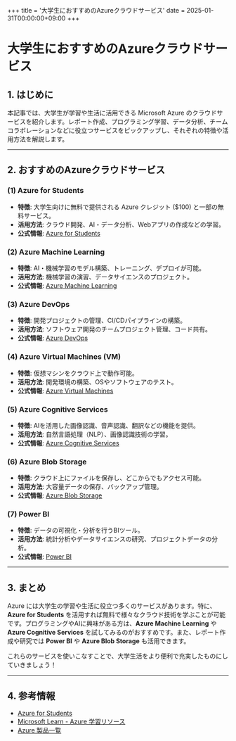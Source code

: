+++
title = '大学生におすすめのAzureクラウドサービス'
date = 2025-01-31T00:00:00+09:00
+++

# 大学生におすすめのAzureクラウドサービス

## 1. はじめに

本記事では、大学生が学習や生活に活用できる Microsoft Azure のクラウドサービスを紹介します。レポート作成、プログラミング学習、データ分析、チームコラボレーションなどに役立つサービスをピックアップし、それぞれの特徴や活用方法を解説します。

---

## 2. おすすめのAzureクラウドサービス

### **(1) Azure for Students**
- **特徴**: 大学生向けに無料で提供される Azure クレジット ($100) と一部の無料サービス。
- **活用方法**: クラウド開発、AI・データ分析、Webアプリの作成などの学習。
- **公式情報**: [Azure for Students](https://azure.microsoft.com/ja-jp/free/students/)

### **(2) Azure Machine Learning**
- **特徴**: AI・機械学習のモデル構築、トレーニング、デプロイが可能。
- **活用方法**: 機械学習の演習、データサイエンスのプロジェクト。
- **公式情報**: [Azure Machine Learning](https://azure.microsoft.com/ja-jp/products/machine-learning/)

### **(3) Azure DevOps**
- **特徴**: 開発プロジェクトの管理、CI/CDパイプラインの構築。
- **活用方法**: ソフトウェア開発のチームプロジェクト管理、コード共有。
- **公式情報**: [Azure DevOps](https://azure.microsoft.com/ja-jp/products/devops/)

### **(4) Azure Virtual Machines (VM)**
- **特徴**: 仮想マシンをクラウド上で動作可能。
- **活用方法**: 開発環境の構築、OSやソフトウェアのテスト。
- **公式情報**: [Azure Virtual Machines](https://azure.microsoft.com/ja-jp/products/virtual-machines/)

### **(5) Azure Cognitive Services**
- **特徴**: AIを活用した画像認識、音声認識、翻訳などの機能を提供。
- **活用方法**: 自然言語処理（NLP）、画像認識技術の学習。
- **公式情報**: [Azure Cognitive Services](https://azure.microsoft.com/ja-jp/products/cognitive-services/)

### **(6) Azure Blob Storage**
- **特徴**: クラウド上にファイルを保存し、どこからでもアクセス可能。
- **活用方法**: 大容量データの保存、バックアップ管理。
- **公式情報**: [Azure Blob Storage](https://azure.microsoft.com/ja-jp/products/storage/blobs/)

### **(7) Power BI**
- **特徴**: データの可視化・分析を行うBIツール。
- **活用方法**: 統計分析やデータサイエンスの研究、プロジェクトデータの分析。
- **公式情報**: [Power BI](https://powerbi.microsoft.com/ja-jp/)

---

## 3. まとめ

Azure には大学生の学習や生活に役立つ多くのサービスがあります。特に、**Azure for Students** を活用すれば無料で様々なクラウド技術を学ぶことが可能です。プログラミングやAIに興味がある方は、**Azure Machine Learning** や **Azure Cognitive Services** を試してみるのがおすすめです。また、レポート作成や研究では **Power BI** や **Azure Blob Storage** も活用できます。

これらのサービスを使いこなすことで、大学生活をより便利で充実したものにしていきましょう！

---

## 4. 参考情報
- [Azure for Students](https://azure.microsoft.com/ja-jp/free/students/)
- [Microsoft Learn - Azure 学習リソース](https://learn.microsoft.com/ja-jp/training/)
- [Azure 製品一覧](https://azure.microsoft.com/ja-jp/products/)

